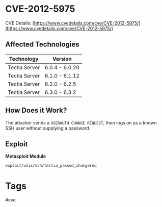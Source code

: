 # CVE-2012-5975
CVE Details: [https://www.cvedetails.com/cve/CVE-2012-5975/](https://www.cvedetails.com/cve/CVE-2012-5975/)

## Affected Technologies

|Technology|Version|
|-|-|
|Tectia Server|6.0.4 - 6.0.20|
|Tectia Server|6.1.0 - 6.1.12|
|Tectia Server|6.2.0 - 6.2.5|
|Tectia Server|6.3.0 - 6.3.2|

## How Does it Work?

The attacker sends a `USERAUTH CHANGE REQUEST`, then logs on as a known SSH user without supplying a password.

## Exploit

**Metasploit Module**

`exploit/unix/ssh/tectia_passwd_changereq`

# Tags

#cve 
